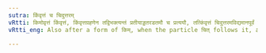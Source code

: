 ```yaml
---
sutra: किंवृत्तं च चिदुत्तरम्
vRtti: किमोवृत्तं किंवृत्तं, किंवृत्तग्रहणेन तद्विभक्त्यन्तं प्रतीयाड्डतरडतमौ च प्रत्ययौ, तत्किंवृत्तं चिदुत्तरमविद्यमानपूर्वं यत्तेन युक्तं तिङन्तं नानुदात्तं भवति ॥
vRtti_eng: Also after a form of किम्, when the particle चित् follows it, and when no other word precedes such form of किम्, the finite verb retains its accent.

---
```

